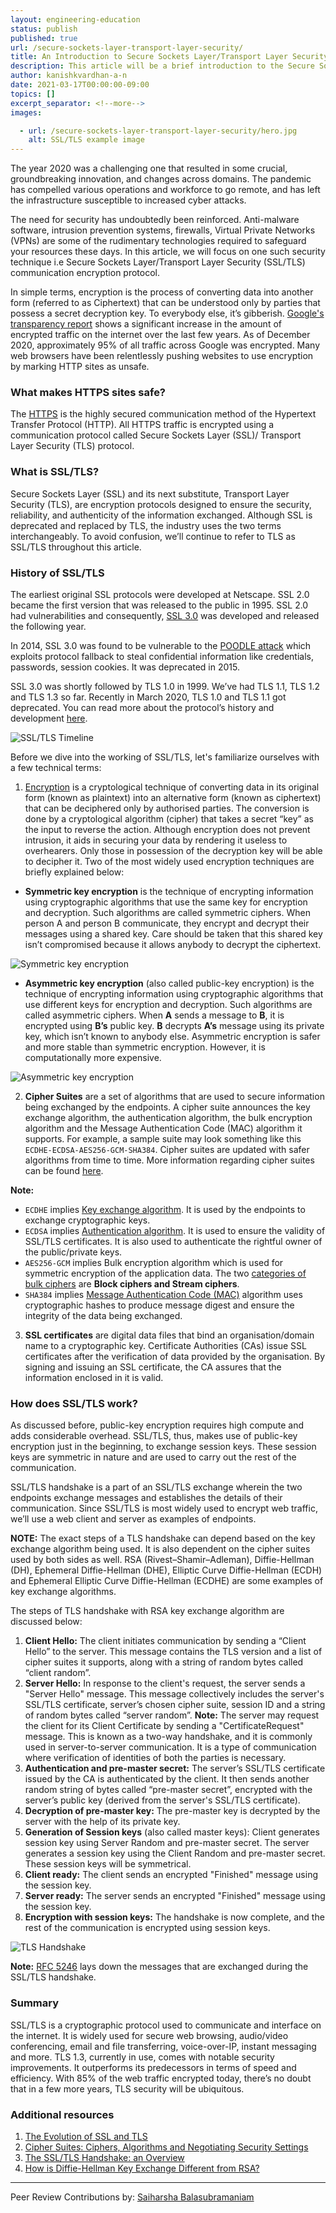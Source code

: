 ```yaml
---
layout: engineering-education
status: publish
published: true
url: /secure-sockets-layer-transport-layer-security/
title: An Introduction to Secure Sockets Layer/Transport Layer Security Protocol
description: This article will be a brief introduction to the Secure Sockets Layer / Transport Layer Security Protocol. We would be discussing various SSL/TLS versions and how it works.
author: kanishkvardhan-a-n
date: 2021-03-17T00:00:00-09:00
topics: []
excerpt_separator: <!--more-->
images:

  - url: /secure-sockets-layer-transport-layer-security/hero.jpg
    alt: SSL/TLS example image
---
```

The year 2020 was a challenging one that resulted in some crucial, groundbreaking innovation, and changes across domains. The pandemic has compelled various operations and workforce to go remote, and has left the infrastructure susceptible to increased cyber attacks. 
<!--more-->
The need for security has undoubtedly been reinforced. Anti-malware software, intrusion prevention systems, firewalls, Virtual Private Networks (VPNs) are some of the rudimentary technologies required to safeguard your resources these days. In this article, we will focus on one such security technique i.e Secure Sockets Layer/Transport Layer Security (SSL/TLS) communication encryption protocol. 

In simple terms, encryption is the process of converting data into another form (referred to as Ciphertext) that can be understood only by parties that possess a secret decryption key. To everybody else, it’s gibberish. [Google's transparency report](https://transparencyreport.google.com/https/overview?hl=en) shows a significant increase in the amount of encrypted traffic on the internet over the last few years. As of December 2020, approximately 95% of all traffic across Google was encrypted. Many web browsers have been relentlessly pushing websites to use encryption by marking HTTP sites as unsafe. 

### What makes HTTPS sites safe?
The [HTTPS](https://en.wikipedia.org/wiki/HTTPS) is the highly secured communication method of the Hypertext Transfer Protocol (HTTP). All HTTPS traffic is encrypted using a communication protocol called Secure Sockets Layer (SSL)/ Transport Layer Security (TLS) protocol.

### What is SSL/TLS?
Secure Sockets Layer (SSL) and its next substitute, Transport Layer Security (TLS), are encryption protocols designed to ensure the security, reliability, and authenticity of the information exchanged. Although SSL is deprecated and replaced by TLS, the industry uses the two terms interchangeably. To avoid confusion, we’ll continue to refer to TLS as SSL/TLS throughout this article.

### History of SSL/TLS
The earliest original SSL protocols were developed at Netscape. SSL 2.0 became the first version that was released to the public in 1995. SSL 2.0 had vulnerabilities and consequently, [SSL 3.0](https://tools.ietf.org/html/rfc6101) was developed and released the following year. 

In 2014, SSL 3.0 was found to be vulnerable to the [POODLE attack](https://en.wikipedia.org/wiki/POODLE) which exploits protocol fallback to steal confidential information like credentials, passwords, session cookies. It was deprecated in 2015. 

SSL 3.0 was shortly followed by TLS 1.0 in 1999. We’ve had TLS 1.1, TLS 1.2 and TLS 1.3 so far. Recently in March 2020, TLS 1.0 and TLS 1.1 got deprecated. You can read more about the protocol’s history and development [here](https://en.wikipedia.org/wiki/Transport_Layer_Security#History_and_development).

![SSL/TLS Timeline](/secure-sockets-layer-transport-layer-security/timeline.png)

Before we dive into the working of SSL/TLS, let's familiarize ourselves with a few technical terms:

1. [Encryption](https://en.wikipedia.org/wiki/Encryption) is a cryptological technique of converting data in its original form (known as plaintext) into an alternative form (known as ciphertext) that can be deciphered only by authorised parties. The conversion is done by a cryptological algorithm (cipher) that takes a secret “key” as the input to reverse the action. Although encryption does not prevent intrusion, it aids in securing your data by rendering it useless to overhearers. Only those in possession of the decryption key will be able to decipher it.
Two of the most widely used encryption techniques are briefly explained below:

- **Symmetric key encryption** is the technique of encrypting information using cryptographic algorithms that use the same key for encryption and decryption. Such algorithms are called symmetric ciphers. When person A and person B communicate, they encrypt and decrypt their messages using a shared key. Care should be taken that this shared key isn’t compromised because it allows anybody to decrypt the ciphertext.

![Symmetric key encryption](/secure-sockets-layer-transport-layer-security/Sym.png)

- **Asymmetric key encryption** (also called public-key encryption) is the technique of encrypting information using cryptographic algorithms that use different keys for encryption and decryption. Such algorithms are called asymmetric ciphers. When **A** sends a message to **B**, it is encrypted using **B’s** public key. **B** decrypts **A’s** message using its private key, which isn’t known to anybody else. Asymmetric encryption is safer and more stable than symmetric encryption. However, it is computationally more expensive.

![Asymmetric key encryption](/secure-sockets-layer-transport-layer-security/Asym.png)

2. **Cipher Suites** are a set of algorithms that are used to secure information being exchanged by the endpoints. A cipher suite announces the key exchange algorithm, the authentication algorithm, the bulk encryption algorithm and the Message Authentication Code (MAC) algorithm it supports. For example, a sample suite may look something like this  `ECDHE-ECDSA-AES256-GCM-SHA384`. Cipher suites are updated with safer algorithms from time to time. More information regarding cipher suites can be found [here](https://www.venafi.com/blog/what-are-cipher-suites).
 
**Note:** 
- `ECDHE` implies [Key exchange algorithm](https://en.wikipedia.org/wiki/Key_exchange). It is used by the endpoints to exchange cryptographic keys.
- `ECDSA` implies [Authentication algorithm](https://en.wikipedia.org/wiki/Digital_signature). It is used to ensure the validity of SSL/TLS certificates. It is also used to authenticate the rightful owner of the public/private keys.
- `AES256-GCM` implies Bulk encryption algorithm which is used for symmetric encryption of the application data. The two [categories of bulk ciphers](https://www.thesslstore.com/blog/block-cipher-vs-stream-cipher/) are **Block ciphers and Stream ciphers**.
- `SHA384` implies [Message Authentication Code (MAC)](https://www.tutorialspoint.com/cryptography/message_authentication) algorithm uses cryptographic hashes to produce message digest and ensure the integrity of the data being exchanged.

3. **SSL certificates** are digital data files that bind an organisation/domain name to a cryptographic key. Certificate Authorities (CAs) issue SSL certificates after the  verification of data provided by the organisation. By signing and issuing an SSL certificate, the CA assures that the information enclosed in it is valid. 

### How does SSL/TLS work?
As discussed before, public-key encryption requires high compute and adds considerable overhead. SSL/TLS, thus, makes use of public-key encryption just in the beginning, to exchange session keys. These session keys are symmetric in nature and are used to carry out the rest of the communication. 

SSL/TLS handshake is a part of an SSL/TLS exchange wherein the two endpoints exchange messages and establishes the details of their communication. Since SSL/TLS is most widely used to encrypt web traffic, we’ll use a web client and server as examples of endpoints.

**NOTE:** The exact steps of a TLS handshake can depend based on the key exchange algorithm being used. It is also dependent on the cipher suites used by both sides as well. RSA  (Rivest–Shamir–Adleman), Diffie-Hellman (DH), Ephemeral Diffie-Hellman (DHE), Elliptic Curve Diffie-Hellman (ECDH) and Ephemeral Elliptic Curve Diffie-Hellman (ECDHE) are some examples of key exchange algorithms.

The steps of TLS handshake with RSA key exchange algorithm are discussed below:
1. **Client Hello:** The client initiates communication by sending a “Client Hello” to the server. This message contains the TLS version and a list of cipher suites it supports, along with a string of random bytes called “client random”.
2. **Server Hello:** In response to the client's request, the server sends a "Server Hello" message. This message collectively includes the server's SSL/TLS certificate, server’s chosen cipher suite, session ID and a string of random bytes called “server random”.
**Note:** The server may request the client for its Client Certificate by sending a "CertificateRequest" message. This is known as a two-way handshake, and it is commonly used in server-to-server communication. It is a type of communication where verification of identities of both the parties is necessary. 
3. **Authentication and pre-master secret:** The server’s SSL/TLS certificate issued by the CA is authenticated by the client. It then sends another random string of bytes called “pre-master secret”, encrypted with the server’s public key (derived from the server's SSL/TLS certificate).
4. **Decryption of pre-master key:** The pre-master key is decrypted by the server with the help of its private key.
5. **Generation of Session keys** (also called master keys): Client generates session key using Server Random and pre-master secret. The server generates a session key using the Client Random and pre-master secret. These session keys will be symmetrical.
6. **Client ready:** The client sends an encrypted "Finished" message using the session key.
7. **Server ready:** The server sends an encrypted "Finished" message using the session key.
8. **Encryption with session keys:** The handshake is now complete, and the rest of the communication is encrypted using session keys.

![TLS Handshake](/secure-sockets-layer-transport-layer-security/Handshake.png)

**Note:** [RFC 5246](https://tools.ietf.org/html/rfc5246#page-33) lays down the messages that are exchanged during the SSL/TLS handshake.

### Summary
SSL/TLS is a cryptographic protocol used to communicate and interface on the internet. It is widely used for secure web browsing, audio/video conferencing, email and file transferring, voice-over-IP, instant messaging and more. TLS 1.3, currently in use, comes with notable security improvements. It outperforms its predecessors in terms of speed and efficiency. With 85% of the web traffic encrypted today, there’s no doubt that in a few more years, TLS security will be ubiquitous.

### Additional resources
1. [The Evolution of SSL and TLS](https://www.digicert.com/dc/blog/evolution-of-ssl/)
2. [Cipher Suites: Ciphers, Algorithms and Negotiating Security Settings](https://www.thesslstore.com/blog/cipher-suites-algorithms-security-settings/)
3. [The SSL/TLS Handshake: an Overview](https://www.ssl.com/article/ssl-tls-handshake-overview/)
4. [How is Diffie-Hellman Key Exchange Different from RSA?](https://www.venafi.com/blog/how-diffie-hellman-key-exchange-different-rsa)

---
Peer Review Contributions by: [Saiharsha Balasubramaniam](/authors/saiharsha-balasubramaniam/)
